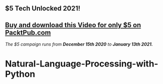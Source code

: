 ## $5 Tech Unlocked 2021!
[Buy and download this Video for only $5 on PacktPub.com](https://www.packtpub.com/product/natural-language-processing-with-python-video/9781787286085)
-----
*The $5 campaign         runs from __December 15th 2020__ to __January 13th 2021.__*

# Natural-Language-Processing-with-Python